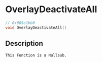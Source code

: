# OverlayDeactivateAll
```c
// 0x005e1bb0
void OverlayDeactivateAll()
```
## Description
```
This Function is a Nullsub.
```
